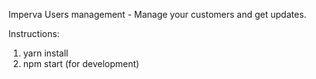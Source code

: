 Imperva Users management - Manage your customers and get updates.

Instructions:

1. yarn install
2. npm start (for development)
